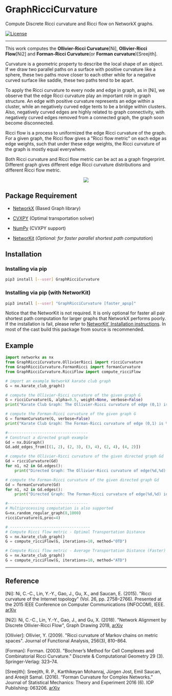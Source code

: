 # GraphRicciCurvature
Compute Discrete Ricci curvature and Ricci flow on NetworkX graphs.

[![License](https://img.shields.io/badge/License-Apache%202.0-blue.svg)](https://opensource.org/licenses/Apache-2.0)

-----
This work computes the **Ollivier-Ricci Curvature**[Ni], **Ollivier-Ricci Flow**[Ni2] and **Forman-Ricci Curvature**(or **Forman curvature**)[Sreejith].

Curvature is a geometric property to describe the local shape of an object. 
If we draw two parallel paths on a surface with positive curvature like a sphere, these two paths move closer to each other while for a negative curved surface like saddle, these two paths tend to be apart.

To apply the Ricci curvature to every node and edge in graph, as in [Ni], we observe that the edge Ricci curvature play an important role in graph structure. An edge with positive curvature represents an edge within a cluster, while an negatively curved edge tents to be a bridge within clusters. Also, negatively curved edges are highly related to graph connectivity, with negatively curved edges removed from a connected graph, the graph soon become disconnected.

Ricci flow is a process to uniformized the edge Ricci curvature of the graph. For a given graph, the Ricci flow gives a "Ricci flow metric" on each edge as edge weights, such that under these edge weights, the Ricci curvature of the graph is mostly equal everywhere. 

Both Ricci curvature and Ricci flow metric can be act as a graph fingerprint. Different graph gives different edge Ricci curvature distributions and different Ricci flow metric. 


<p align="center"> 
<img src="https://www3.cs.stonybrook.edu/~chni/img/3967-graph-gray-small.png">
</p>

## Package Requirement

* [NetworkX](https://github.com/networkx/networkx) (Based Graph library)
* [CVXPY](https://github.com/cvxgrp/cvxpy) (Optimal transportation solver)
* [NumPy](https://github.com/numpy/numpy) (CVXPY support)


* [NetworKit](https://github.com/kit-parco/networkit) (*Optional: for faster parallel shortest path computation*)

## Installation

### Installing via pip

```bash
pip3 install [--user] GraphRicciCurvature
```

### Installing via pip (with NetworKit)

```bash
pip3 install [--user] "GraphRicciCurvature [faster_apsp]" 
```
Notice that the NetworKit is not required. It is only optional for faster all pair shortest path computation for larger graphs that NetworkX performs poorly. If the installation is fail, please refer to [NetworKit' Installation instructions](https://github.com/networkit/networkit#installation-instructions). In most of the cast build this package from source is recommended.



## Example

```python
import networkx as nx
from GraphRicciCurvature.OllivierRicci import ricciCurvature
from GraphRicciCurvature.FormanRicci import formanCurvature
from GraphRicciCurvature.RicciFlow import compute_ricciFlow

# import an example NetworkX karate club graph
G = nx.karate_club_graph()

# compute the Ollivier-Ricci curvature of the given graph G
G = ricciCurvature(G, alpha=0.5, weight=None, verbose=False)
print("Karate Club Graph: The Ollivier-Ricci curvature of edge (0,1) is %f" % G[0][1]["ricciCurvature"])

# compute the Forman-Ricci curvature of the given graph G
G = formanCurvature(G, verbose=False)
print("Karate Club Graph: The Forman-Ricci curvature of edge (0,1) is %f" % G[0][1]["formanCurvature"])

#-----------------------------------
# Construct a directed graph example
Gd = nx.DiGraph()
Gd.add_edges_from([(1, 2), (2, 3), (3, 4), (2, 4), (4, 2)])

# compute the Ollivier-Ricci curvature of the given directed graph Gd
Gd = ricciCurvature(Gd)
for n1, n2 in Gd.edges():
    print("Directed Graph: The Ollivier-Ricci curvature of edge(%d,%d) id %f" % (n1, n2, Gd[n1][n2]["ricciCurvature"]))

# compute the Forman-Ricci curvature of the given directed graph Gd
Gd = formanCurvature(Gd)
for n1, n2 in Gd.edges():
    print("Directed Graph: The Forman-Ricci curvature of edge(%d,%d) id %f" % (n1, n2, Gd[n1][n2]["formanCurvature"]))

#-----------------------------------
# Multiprocessing computation is also supported
G=nx.random_regular_graph(8,1000)
ricciCurvature(G,proc=4)

# -----------------------------------
# Compute Ricci flow metric - Optimal Transportation Distance
G = nx.karate_club_graph()
G = compute_ricciFlow(G, iterations=10, method="OTD")

# Compute Ricci flow metric - Average Transportation Distance (Faster)
G = nx.karate_club_graph()
G = compute_ricciFlow(G, iterations=10, method="ATD")
```


-----
## Reference

[Ni]: Ni, C.-C., Lin, Y.-Y., Gao, J., Gu, X., and Saucan, E. (2015). "Ricci curvature of the Internet topology" (Vol. 26, pp. 2758–2766). Presented at the 2015 IEEE Conference on Computer Communications (INFOCOM), IEEE. [arXiv](https://arxiv.org/abs/1501.04138)

[Ni2]: Ni, C.-C., Lin, Y.-Y., Gao, J., and Gu, X. (2018). "Network Alignment by Discrete Ollivier-Ricci Flow", Graph Drawing 2018, [arXiv](https://arxiv.org/abs/1809.00320)

[Ollivier]: Ollivier, Y. (2009). "Ricci curvature of Markov chains on metric spaces". Journal of Functional Analysis, 256(3), 810–864.

[Forman]: Forman. (2003). "Bochner’s Method for Cell Complexes and Combinatorial Ricci Curvature." Discrete & Computational Geometry 29 (3). Springer-Verlag: 323–74.

[Sreejith]: Sreejith, R. P., Karthikeyan Mohanraj, Jürgen Jost, Emil Saucan, and Areejit Samal. (2016). “Forman Curvature for Complex Networks.” Journal of Statistical Mechanics: Theory and Experiment 2016 (6). IOP Publishing: 063206. [arXiv](https://arxiv.org/abs/1603.00386)

